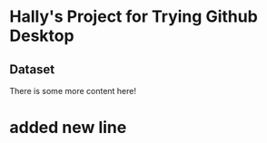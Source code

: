 # Hally's Project for Trying Github Desktop
## Dataset

There is some more content here!

# added new line
